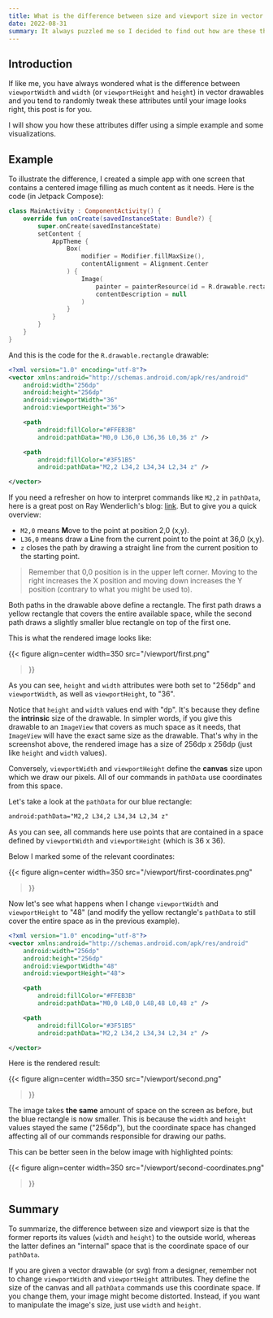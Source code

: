 ```yaml
---
title: What is the difference between size and viewport size in vector drawables?
date: 2022-08-31
summary: It always puzzled me so I decided to find out how are these things different.
---
```


## Introduction

If like me, you have always wondered what is the difference between `viewportWidth` and `width` (or `viewportHeight` and `height`) in vector drawables and you tend to randomly tweak these attributes until your image looks right, this post is for you.

I will show you how these attributes differ using a simple example and some visualizations.

## Example

To illustrate the difference, I created a simple app with one screen that contains a centered image filling as much content as it needs. Here is the code (in Jetpack Compose):

```kotlin
class MainActivity : ComponentActivity() {
    override fun onCreate(savedInstanceState: Bundle?) {
        super.onCreate(savedInstanceState)
        setContent {
            AppTheme {
                Box(
                    modifier = Modifier.fillMaxSize(),
                    contentAlignment = Alignment.Center
                ) {
                    Image(
                        painter = painterResource(id = R.drawable.rectangle),
                        contentDescription = null
                    )
                }
            }
        }
    }
}
```

And this is the code for the `R.drawable.rectangle` drawable:

```xml
<?xml version="1.0" encoding="utf-8"?>
<vector xmlns:android="http://schemas.android.com/apk/res/android"
    android:width="256dp"
    android:height="256dp"
    android:viewportWidth="36"
    android:viewportHeight="36">

    <path
        android:fillColor="#FFEB3B"
        android:pathData="M0,0 L36,0 L36,36 L0,36 z" />

    <path
        android:fillColor="#3F51B5"
        android:pathData="M2,2 L34,2 L34,34 L2,34 z" />

</vector>
```

If you need a refresher on how to interpret commands like `M2,2` in `pathData`, here is a great post on Ray Wenderlich's blog: [link](https://www.raywenderlich.com/3988300-vector-graphics-on-android). But to give you a quick overview:

* `M2,0` means **M**ove to the point at position 2,0 (x,y).
* `L36,0` means draw a **L**ine from the current point to the point at 36,0 (x,y).
* `z` closes the path by drawing a straight line from the current position to the starting point.

> Remember that 0,0 position is in the upper left corner. Moving to the right increases the X position and moving down increases the Y position (contrary to what you might be used to). 

Both paths in the drawable above define a rectangle. The first path draws a yellow rectangle that covers the entire available space, while the second path draws a slightly smaller blue rectangle on top of the first one. 

This is what the rendered image looks like:

{{< figure 
align=center
width=350
src="/viewport/first.png" 
>}}

As you can see, `height` and `width` attributes were both set to "256dp" and `viewportWidth`, as well as `viewportHeight`, to "36".

Notice that `height` and `width`  values end with "dp". It's because they define the **intrinsic** size of the drawable. In simpler words, if you give this drawable to an `ImageView` that covers as much space as it needs, that `ImageView` will have the exact same size as the drawable. That's why in the screenshot above, the rendered image has a size of 256dp x 256dp (just like `height` and `width` values).

Conversely, `viewportWidth` and `viewportHeight` define the **canvas** size upon which we draw our pixels. All of our commands in `pathData` use coordinates from this space.

Let's take a look at the `pathData` for our blue rectangle:

```xml
android:pathData="M2,2 L34,2 L34,34 L2,34 z"
```

As you can see, all commands here use points that are contained in a space defined by `viewportWidth` and `viewportHeight` (which is 36 x 36).

Below I marked some of the relevant coordinates:

{{< figure 
align=center
width=350
src="/viewport/first-coordinates.png" 
>}}

Now let's see what happens when I change `viewportWidth` and `viewportHeight` to "48" (and modify the yellow rectangle's `pathData` to still cover the entire space as in the previous example).

```xml
<?xml version="1.0" encoding="utf-8"?>
<vector xmlns:android="http://schemas.android.com/apk/res/android"
    android:width="256dp"
    android:height="256dp"
    android:viewportWidth="48"
    android:viewportHeight="48">

    <path
        android:fillColor="#FFEB3B"
        android:pathData="M0,0 L48,0 L48,48 L0,48 z" />

    <path
        android:fillColor="#3F51B5"
        android:pathData="M2,2 L34,2 L34,34 L2,34 z" />

</vector>
```

Here is the rendered result:

{{< figure 
align=center
width=350
src="/viewport/second.png" 
>}}

The image takes **the same** amount of space on the screen as before, but the blue rectangle is now smaller. This is because the `width` and `height` values stayed the same ("256dp"), but the coordinate space has changed affecting all of our commands responsible for drawing our paths.

This can be better seen in the below image with highlighted points:

{{< figure 
align=center
width=350
src="/viewport/second-coordinates.png" 
>}}

## Summary

To summarize, the difference between size and viewport size is that the former reports its values (`width` and `height`) to the outside world, whereas the latter defines an "internal" space that is the coordinate space of our `pathData`.

If you are given a vector drawable (or svg) from a designer, remember not to change `viewportWidth` and `viewportHeight` attributes. They define the size of the canvas and all `pathData` commands use this coordinate space. If you change them, your image might become distorted. Instead, if you want to manipulate the image's size, just use `width` and `height`.
